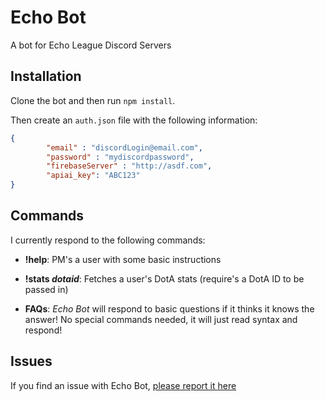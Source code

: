 # Echo Bot

A bot for Echo League Discord Servers

## Installation

Clone the bot and then run `npm install`.  

Then create an `auth.json` file with the following information:
```json
{
        "email" : "discordLogin@email.com",
        "password" : "mydiscordpassword",
        "firebaseServer" : "http://asdf.com",
        "apiai_key": "ABC123"
}
```

## Commands

I currently respond to the following commands:

* **!help**: PM's a user with some basic instructions

* **!stats *dotaid***: Fetches a user's DotA stats (require's a DotA ID to be passed in)

* **FAQs**: *Echo Bot* will respond to basic questions if it thinks it knows the answer!  No special commands needed, it will just read syntax and respond!

## Issues

If you find an issue with Echo Bot, [please report it here](https://gitlab.com/DogShell_Development/echo-slam/issues)
